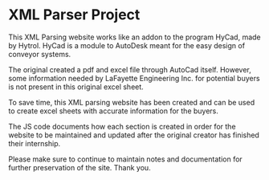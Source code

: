 # XML Parser Project

  This XML Parsing website works like an addon to the program HyCad, made by Hytrol. HyCad is a module to AutoDesk meant for the easy design of conveyor systems.
  
  The original created a pdf and excel file through AutoCad itself. However, some information needed by LaFayette Engineering Inc. for potential buyers is not present in this original excel sheet.

  To save time, this XML parsing website has been created and can be used to create excel sheets with accurate information for the buyers.

  The JS code documents how each section is created in order for the website to be maintained and updated after the original creator has finished their internship.

  Please make sure to continue to maintain notes and documentation for further preservation of the site. Thank you.
